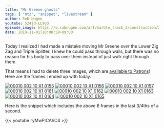 ```yaml
---
title: "Mr Greene ghosts"
tags: [ "mt3", "snippet", "livestream" ]
author: Rob Nugen
youtube: 524jd-LL9gQ
episode_image: https://b.robnugen.com/art/marble_track_3/construction/2018/2018_nov_01_mr_greene_ghosts.jpg
date: 2018-11-01T10:08:50+09:00
---
```


Today I realized I had made a mistake moving Mr Greene *over* the
Lower Zig Zag and Triple Splitter.  I knew he could pass through
walls, but there was no reason for his body to pass over them instead
of just walk right through them.

That means I had to delete three images, which are [available to Patrons](https://www.patreon.com/posts/sometimes-photos-22432799)!  Here are the frames I ended up with today.

[![00010 002 10 X1 0155](//b.robnugen.com/art/marble_track_3/frames/2018/thumbs/00010_002_10_X1_0155.jpg)](//b.robnugen.com/art/marble_track_3/frames/2018/00010_002_10_X1_0155.jpg)
[![00010 002 10 X1 0156](//b.robnugen.com/art/marble_track_3/frames/2018/thumbs/00010_002_10_X1_0156.jpg)](//b.robnugen.com/art/marble_track_3/frames/2018/00010_002_10_X1_0156.jpg)
[![00010 002 10 X1 0157](//b.robnugen.com/art/marble_track_3/frames/2018/thumbs/00010_002_10_X1_0157.jpg)](//b.robnugen.com/art/marble_track_3/frames/2018/00010_002_10_X1_0157.jpg)
[![00010 002 10 X1 0161](//b.robnugen.com/art/marble_track_3/frames/2018/thumbs/00010_002_10_X1_0161.jpg)](//b.robnugen.com/art/marble_track_3/frames/2018/00010_002_10_X1_0161.jpg)
[![00010 002 10 X1 0162](//b.robnugen.com/art/marble_track_3/frames/2018/thumbs/00010_002_10_X1_0162.jpg)](//b.robnugen.com/art/marble_track_3/frames/2018/00010_002_10_X1_0162.jpg)
[![00010 002 10 X1 0163](//b.robnugen.com/art/marble_track_3/frames/2018/thumbs/00010_002_10_X1_0163.jpg)](//b.robnugen.com/art/marble_track_3/frames/2018/00010_002_10_X1_0163.jpg)
[![00010 002 10 X1 0164](//b.robnugen.com/art/marble_track_3/frames/2018/thumbs/00010_002_10_X1_0164.jpg)](//b.robnugen.com/art/marble_track_3/frames/2018/00010_002_10_X1_0164.jpg)
[![00010 002 10 X1 0165](//b.robnugen.com/art/marble_track_3/frames/2018/thumbs/00010_002_10_X1_0165.jpg)](//b.robnugen.com/art/marble_track_3/frames/2018/00010_002_10_X1_0165.jpg)

Here is the snippet which includes the above 8 frames in the last 3/4ths of a second.

{{< youtube ryMwPICAhC4 >}}
